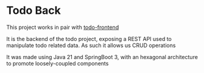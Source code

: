 # Todo Back

This project works in pair with [todo-frontend](https://github.com/smanicome/todo-frontend)

It is the backend of the todo project, exposing a REST API used to manipulate todo related data. As such it allows us CRUD operations

It was made using Java 21 and SpringBoot 3, with an hexagonal architecture to promote loosely-coupled components
